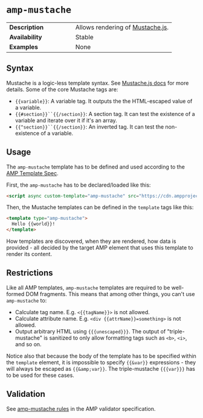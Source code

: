 <!---
Copyright 2015 The AMP HTML Authors. All Rights Reserved.

Licensed under the Apache License, Version 2.0 (the "License");
you may not use this file except in compliance with the License.
You may obtain a copy of the License at

      http://www.apache.org/licenses/LICENSE-2.0

Unless required by applicable law or agreed to in writing, software
distributed under the License is distributed on an "AS-IS" BASIS,
WITHOUT WARRANTIES OR CONDITIONS OF ANY KIND, either express or implied.
See the License for the specific language governing permissions and
limitations under the License.
-->

# <a name="amp-mustache"></a> `amp-mustache`

<table>
  <tr>
    <td width="40%"><strong>Description</strong></td>
    <td>Allows rendering of <a href="https://github.com/janl/mustache.js/">Mustache.js</a>.</td>
  </tr>
  <tr>
    <td width="40%"><strong>Availability</strong></td>
    <td>Stable</td>
  </tr>
  <tr>
    <td width="40%"><strong>Examples</strong></td>
    <td>None</td>
  </tr>
</table>

## Syntax

Mustache is a logic-less template syntax. See [Mustache.js docs](https://github.com/janl/mustache.js/) for more details. Some of the core Mustache tags are:

- `{{variable}}`: A variable tag. It outputs the the HTML-escaped value of a variable.
- `{{#section}}``{{/section}}`: A section tag. It can test the existence of a variable and iterate over it if it's an array.
- `{{^section}}``{{/section}}`: An inverted tag. It can test the non-existence of a variable.

## Usage

The `amp-mustache` template has to be defined and used according to the
[AMP Template Spec](../../spec/amp-html-templates.md).

First, the `amp-mustache` has to be declared/loaded like this:

```html
<script async custom-template="amp-mustache" src="https://cdn.ampproject.org/v0/amp-mustache-0.1.js"></script>
```

Then, the Mustache templates can be defined in the `template` tags like this:

```html
<template type="amp-mustache">
  Hello {{world}}!
</template>
```

How templates are discovered, when they are rendered, how data is provided - all decided by the
target AMP element that uses this template to render its content.

## Restrictions

Like all AMP templates, `amp-mustache` templates are required to be well-formed DOM fragments. This means
that among other things, you can't use `amp-mustache` to:

- Calculate tag name. E.g. `<{{tagName}}>` is not allowed.
- Calculate attribute name. E.g. `<div {{attrName}}=something>` is not allowed.
- Output arbitrary HTML using `{{{unescaped}}}`. The output of "triple-mustache" is sanitized to only allow
formatting tags such as `<b>`, `<i>`, and so on.

Notice also that because the body of the template has to be specified within the `template` element, it is
impossible to specify `{{&var}}` expressions - they will always be escaped as `{{&amp;var}}`. The triple-mustache
`{{{var}}}` has to be used for these cases.

## Validation

See [amp-mustache rules](https://github.com/ampproject/amphtml/blob/master/extensions/amp-mustache/0.1/validator-amp-mustache.protoascii) in the AMP validator specification.
